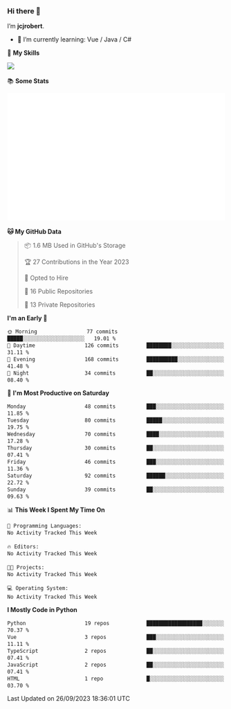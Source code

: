 ### Hi there 👋

I’m **jcjrobert**.

- 🌱 I’m currently learning: Vue / Java / C#

🌟 **My Skills**

![](https://img.shields.io/badge/-Python-3e74a2?style=flat-square&logo=Python&logoColor=fff)

📚 **Some Stats**

![](https://github.com/jcjrobert/github-stats/blob/master/generated/overview.svg)

<!--START_SECTION:waka-->
**🐱 My GitHub Data** 

> 📦 1.6 MB Used in GitHub's Storage 
 > 
> 🏆 27 Contributions in the Year 2023
 > 
> 💼 Opted to Hire
 > 
> 📜 16 Public Repositories 
 > 
> 🔑 13 Private Repositories 
 > 
**I'm an Early 🐤** 

```text
🌞 Morning                77 commits          █████░░░░░░░░░░░░░░░░░░░░   19.01 % 
🌆 Daytime                126 commits         ████████░░░░░░░░░░░░░░░░░   31.11 % 
🌃 Evening                168 commits         ██████████░░░░░░░░░░░░░░░   41.48 % 
🌙 Night                  34 commits          ██░░░░░░░░░░░░░░░░░░░░░░░   08.40 % 
```
📅 **I'm Most Productive on Saturday** 

```text
Monday                   48 commits          ███░░░░░░░░░░░░░░░░░░░░░░   11.85 % 
Tuesday                  80 commits          █████░░░░░░░░░░░░░░░░░░░░   19.75 % 
Wednesday                70 commits          ████░░░░░░░░░░░░░░░░░░░░░   17.28 % 
Thursday                 30 commits          ██░░░░░░░░░░░░░░░░░░░░░░░   07.41 % 
Friday                   46 commits          ███░░░░░░░░░░░░░░░░░░░░░░   11.36 % 
Saturday                 92 commits          ██████░░░░░░░░░░░░░░░░░░░   22.72 % 
Sunday                   39 commits          ██░░░░░░░░░░░░░░░░░░░░░░░   09.63 % 
```


📊 **This Week I Spent My Time On** 

```text
💬 Programming Languages: 
No Activity Tracked This Week

🔥 Editors: 
No Activity Tracked This Week

🐱‍💻 Projects: 
No Activity Tracked This Week

💻 Operating System: 
No Activity Tracked This Week
```

**I Mostly Code in Python** 

```text
Python                   19 repos            ██████████████████░░░░░░░   70.37 % 
Vue                      3 repos             ███░░░░░░░░░░░░░░░░░░░░░░   11.11 % 
TypeScript               2 repos             ██░░░░░░░░░░░░░░░░░░░░░░░   07.41 % 
JavaScript               2 repos             ██░░░░░░░░░░░░░░░░░░░░░░░   07.41 % 
HTML                     1 repo              █░░░░░░░░░░░░░░░░░░░░░░░░   03.70 % 
```




 Last Updated on 26/09/2023 18:36:01 UTC
<!--END_SECTION:waka-->
